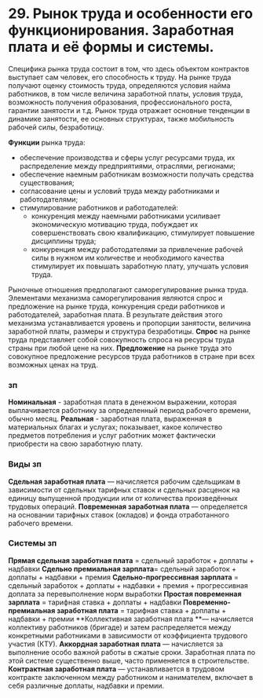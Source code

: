 # 29. Рынок труда и особенности его функционирования. Заработная плата и её формы и системы.

Специфика рынка труда состоит в том, что здесь объектом контрактов выступает сам человек, его способность к труду. На рынке труда получают оценку стоимость труда, определяются условия найма работников, в том числе величина заработной платы, условия труда, возможность  получения образования, профессионального роста, гарантии занятости и т.д. Рынок труда отражает основные тенденции в динамике занятости, ее основных  структурах, также  мобильность  рабочей  силы,  безработицу.

**Функции** рынка труда:

* обеспечение производства и сферы услуг ресурсами труда, их распределение между предприятиями, отраслями, регионами;
* обеспечение наемным работникам возможности получать средства существования;
* согласование цены и условий труда между работниками и работодателями;
* стимулирование работников и работодателей:
    * конкуренция между наемными работниками усиливает экономическую мотивацию труда, побуждает их совершенствовать свою квалификацию, стимулирует повышение дисциплины труда;
    * конкуренция между работодателями за привлечение рабочей силы в нужном им количестве и необходимого качества стимулирует их повышать заработную плату, улучшать условия труда.

Рыночные отношения предполагают саморегулирование рынка труда. Элементами механизма саморегулирования являются спрос и предложение на рынке труда, конкуренция среди работников и работодателей, заработная плата. В результате действия этого механизма устанавливается уровень и пропорции занятости, величина заработной платы, размеры и структура безработицы.
**Спрос** на рынке труда представляет собой совокупность спроса на ресурсы труда страны при любой цене на них.
**Предложение** на рынке труда это совокупное предложение ресурсов труда работников в стране при всех возможных ценах на труд.

### зп

**Номинальная** - заработная плата в денежном выражении, которая выплачивается работнику за определенный период рабочего времени, обычно месяц.
**Реальная** - заработная плата, выраженная в материальных благах и услугах; показывает, какое количество предметов потребления и услуг работник может фактически приобрести на свою заработную плату.

### Виды зп

**Сдельная заработная плата** — начисляется рабочим сдельщикам в зависимости от сдельных тарифных ставок и сдельных расценок на единицу выпущенной продукции или от количества произведённых трудовых операций.
**Повременная заработная плата** — определяется на основании тарифных ставок (окладов) и фонда отработанного рабочего времени. 

### Cистемы зп

**Прямая сдельная заработная плата** = сдельный заработок + доплаты + надбавки
**Сдельно премиальная зарплата**= сдельный заработок + доплаты + надбавки + премия
**Сдельно-прогрессивная зарплата** = сдельный заработок + доплаты + надбавки + премия + прогрессивная доплата за перевыполнение норм выработки
**Простая повременная зарплата** = тарифная ставка + доплаты + надбавки
**Повременно-премиальная заработная плата** = тарифная ставка + доплаты + надбавки + премии
**Коллективная заработная плата **— начисляется коллективу работников (бригаде) и затем распределяется между конкретными работниками в зависимости от коэффициента трудового участия (КТУ).
**Аккордная заработная плата** — начисляется за выполнение особо важной работы в сжатые сроки. Заработная плата по этой системе существенно выше, часто применяется в строительстве.
**Контрактная заработная плата** — устанавливается в трудовом контракте заключенном между работником и нанимателем, включает в себя различные доплаты, надбавки и премии.